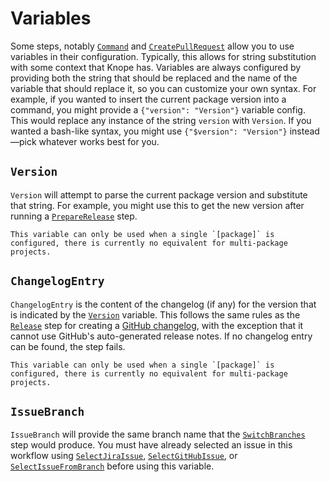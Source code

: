 # Variables

Some steps, notably [`Command`] and [`CreatePullRequest`] allow you to use variables in their configuration. Typically, this allows for string substitution with some context that Knope has. Variables are always configured by providing both the string that should be replaced and the name of the variable that should replace it, so you can customize your own syntax. For example, if you wanted to insert the current package version into a command, you might provide a `{"version": "Version"}` variable config. This would replace any instance of the string `version` with `Version`. If you wanted a bash-like syntax, you might use `{"$version": "Version"}` instead—pick whatever works best for you.

## `Version`

`Version` will attempt to parse the current package version and substitute that string. For example, you might use this to get the new version after running a [`PrepareRelease`] step.

```admonish warning
This variable can only be used when a single `[package]` is configured, there is currently no equivalent for multi-package projects.
```

## `ChangelogEntry`

`ChangelogEntry` is the content of the changelog (if any) for the version that is indicated by the [`Version`](#version) variable. This follows the same rules as the [`Release`] step for creating a [GitHub changelog](./step/Release.md#github-release-notes), with the exception that it cannot use GitHub's auto-generated release notes. If no changelog entry can be found, the step fails.

```admonish warning
This variable can only be used when a single `[package]` is configured, there is currently no equivalent for multi-package projects.
```

## `IssueBranch`

`IssueBranch` will provide the same branch name that the [`SwitchBranches`] step would produce. You must have already selected an issue in this workflow using [`SelectJiraIssue`], [`SelectGitHubIssue`], or [`SelectIssueFromBranch`] before using this variable.

[`Command`]: ./step/Command.md
[`CreatePullRequest`]: ./step/CreatePullRequest.md
[`PrepareRelease`]: ./step/PrepareRelease.md
[`Release`]: ./step/Release.md
[`SwitchBranches`]: ./step/SwitchBranches.md
[`SelectJiraIssue`]: ./step/SelectJiraIssue.md
[`SelectGitHubIssue`]: ./step/SelectGitHubIssue.md
[`SelectIssueFromBranch`]: ./step/SelectIssueFromBranch.md
